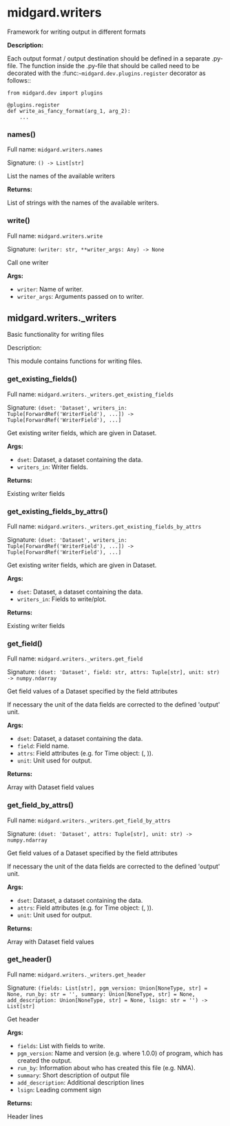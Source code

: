 # midgard.writers
Framework for writing output in different formats

**Description:**

Each output format / output destination should be defined in a separate .py-file. The function inside the .py-file that
should be called need to be decorated with the :func:`~midgard.dev.plugins.register` decorator as follows::

    from midgard.dev import plugins

    @plugins.register
    def write_as_fancy_format(arg_1, arg_2):
        ...



### **names**()

Full name: `midgard.writers.names`

Signature: `() -> List[str]`

List the names of the available writers

**Returns:**

List of strings with the names of the available writers.


### **write**()

Full name: `midgard.writers.write`

Signature: `(writer: str, **writer_args: Any) -> None`

Call one writer

**Args:**

- `writer`:       Name of writer.
- `writer_args`:  Arguments passed on to writer.


## midgard.writers._writers
Basic functionality for writing files

Description:

This module contains functions for writing files.


### **get_existing_fields**()

Full name: `midgard.writers._writers.get_existing_fields`

Signature: `(dset: 'Dataset', writers_in: Tuple[ForwardRef('WriterField'), ...]) -> Tuple[ForwardRef('WriterField'), ...]`

Get existing writer fields, which are given in Dataset.

**Args:**

- `dset`:         Dataset, a dataset containing the data.
- `writers_in`:   Writer fields.

**Returns:**

Existing writer fields


### **get_existing_fields_by_attrs**()

Full name: `midgard.writers._writers.get_existing_fields_by_attrs`

Signature: `(dset: 'Dataset', writers_in: Tuple[ForwardRef('WriterField'), ...]) -> Tuple[ForwardRef('WriterField'), ...]`

Get existing writer fields, which are given in Dataset.

**Args:**

- `dset`:         Dataset, a dataset containing the data.
- `writers_in`:   Fields to write/plot.

**Returns:**

Existing writer fields


### **get_field**()

Full name: `midgard.writers._writers.get_field`

Signature: `(dset: 'Dataset', field: str, attrs: Tuple[str], unit: str) -> numpy.ndarray`

Get field values of a Dataset specified by the field attributes

If necessary the unit of the data fields are corrected to the defined 'output' unit.

**Args:**

- `dset`:     Dataset, a dataset containing the data.
- `field`:    Field name.
- `attrs`:    Field attributes (e.g. for Time object: (<scale>, <time format>)).
- `unit`:     Unit used for output.

**Returns:**

Array with Dataset field values


### **get_field_by_attrs**()

Full name: `midgard.writers._writers.get_field_by_attrs`

Signature: `(dset: 'Dataset', attrs: Tuple[str], unit: str) -> numpy.ndarray`

Get field values of a Dataset specified by the field attributes

If necessary the unit of the data fields are corrected to the defined 'output' unit.

**Args:**

- `dset`:     Dataset, a dataset containing the data.
- `attrs`:    Field attributes (e.g. for Time object: (<scale>, <time format>)).
- `unit`:     Unit used for output.

**Returns:**

Array with Dataset field values


### **get_header**()

Full name: `midgard.writers._writers.get_header`

Signature: `(fields: List[str], pgm_version: Union[NoneType, str] = None, run_by: str = '', summary: Union[NoneType, str] = None, add_description: Union[NoneType, str] = None, lsign: str = '') -> List[str]`

Get header

**Args:**

- `fields`:             List with fields to write.
- `pgm_version`:        Name and version (e.g. where 1.0.0) of program, which has created the output.
- `run_by`:             Information about who has created this file (e.g. NMA).
- `summary`:            Short description of output file
- `add_description`:    Additional description lines
- `lsign`:              Leading comment sign

**Returns:**

Header lines
